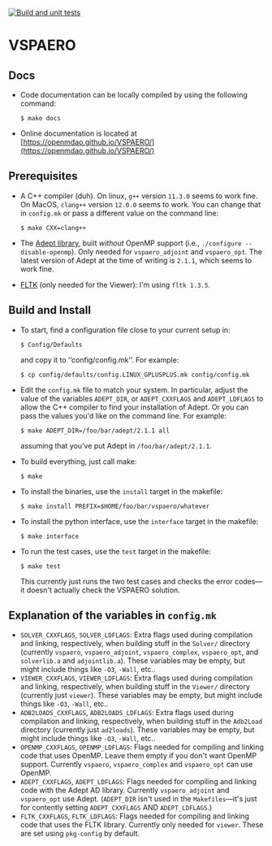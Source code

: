 [![Build and unit tests](https://github.com/OpenMDAO/VSPAERO/actions/workflows/unit_tests.yml/badge.svg)](https://github.com/OpenMDAO/VSPAERO/actions/workflows/unit_tests.yml)
# VSPAERO

## Docs 

* Code documentation can be locally compiled by using the following command:

    ```
    $ make docs
    ```

* Online documentation is located at [https://openmdao.github.io/VSPAERO/](https://openmdao.github.io/VSPAERO/)

## Prerequisites

  * A C++ compiler (duh).
    On linux, `g++` version `11.3.0` seems to work fine.
    On MacOS,  `clang++` version `12.0.0` seems to work.
    You can change that in `config.mk` or pass a different value on the command line:

      ```
      $ make CXX=clang++
      ```

  * The [Adept library](http://www.met.reading.ac.uk/clouds/adept/), built *without* OpenMP support (i.e., `./configure --disable-openmp`).
    Only needed for `vspaero_adjoint` and `vspaero_opt`.
    The latest version of Adept at the time of writing is `2.1.1`, which seems to work fine.

  * [FLTK](https://www.fltk.org/) (only needed for the Viewer): I'm using `fltk 1.3.5`.

## Build and Install

* To start, find a configuration file close to your current setup in:

    ```
    $ Config/Defaults
    ```
  
    and copy it to ‘’config/config.mk’’. For example:

    ```
    $ cp config/defaults/config.LINUX_GPLUSPLUS.mk config/config.mk
    ```

* Edit the ``config.mk`` file to match your system.
  In particular, adjust the value of the variables `ADEPT_DIR`, or `ADEPT_CXXFLAGS` and `ADEPT_LDFLAGS` to allow the C++ compiler to find your installation of Adept.
  Or you can pass the values you'd like on the command line.
  For example:

    ```
    $ make ADEPT_DIR=/foo/bar/adept/2.1.1 all
    ```

  assuming that you've put Adept in `/foo/bar/adept/2.1.1`.

* To build everything, just call make:

    ```
    $ make
    ```

* To install the binaries, use the `install` target in the makefile:

    ```
    $ make install PREFIX=$HOME/foo/bar/vspaero/whatever
    ```

* To install the python interface, use the `interface` target in the makefile:

    ```
    $ make interface
    ```

* To run the test cases, use the `test` target in the makefile:

    ```
    $ make test
    ```

  This currently just runs the two test cases and checks the error codes—it doesn't actually check the VSPAERO solution.

## Explanation of the variables in `config.mk`
* `SOLVER_CXXFLAGS`, `SOLVER_LDFLAGS`: Extra flags used during compilation and linking, respectively, when building stuff in the `Solver/` directory (currently `vspaero`, `vspaero_adjoint`, `vspaero_complex`, `vspaero_opt`, and `solverlib.a` and `adjointlib.a`).
  These variables may be empty, but might include things like `-O3`, `-Wall`, etc..
* `VIEWER_CXXFLAGS`, `VIEWER_LDFLAGS`: Extra flags used during compilation and linking, respectively, when building stuff in the `Viewer/` directory (currently just `viewer`).
  These variables may be empty, but might include things like `-O3`, `-Wall`, etc..
* `ADB2LOADS_CXXFLAGS`, `ADB2LOADS_LDFLAGS`: Extra flags used during compilation and linking, respectively, when building stuff in the `Adb2Load` directory (currently just `ad2loads`).
  These variables may be empty, but might include things like `-O3`, `-Wall`, etc..
* `OPENMP_CXXFLAGS`, `OPENMP_LDFLAGS`: Flags needed for compiling and linking code that uses OpenMP.
  Leave them empty if you don't want OpenMP support.
  Currently `vspaero`, `vspaero_complex` and `vspaero_opt` can use OpenMP.
* `ADEPT_CXXFLAGS`, `ADEPT_LDFLAGS`: Flags needed for compiling and linking code with the Adept AD library.
  Currently `vspaero_adjoint` and `vspaero_opt` use Adept.
  (`ADEPT_DIR` isn't used in the `Makefiles`—it's just for contently setting `ADEPT_CXXFLAGS` AND `ADEPT_LDFLAGS`.)
* `FLTK_CXXFLAGS`, `FLTK_LDFLAGS`: Flags needed for compiling and linking code that uses the FLTK library.
  Currently only needed for `viewer`.
  These are set using `pkg-config` by default.
